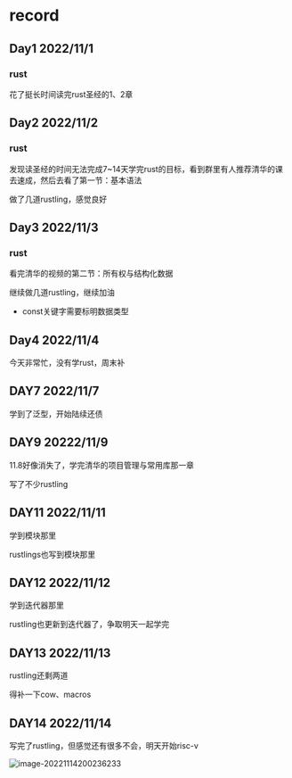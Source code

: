 # record

## Day1 2022/11/1

### rust

花了挺长时间读完rust圣经的1、2章



## Day2 2022/11/2

### rust

发现读圣经的时间无法完成7~14天学完rust的目标，看到群里有人推荐清华的课去速成，然后去看了第一节：基本语法

做了几道rustling，感觉良好



## Day3 2022/11/3

### rust

看完清华的视频的第二节：所有权与结构化数据

继续做几道rustling，继续加油

- const关键字需要标明数据类型



## Day4 2022/11/4

今天非常忙，没有学rust，周末补



## DAY7 2022/11/7

学到了泛型，开始陆续还债



## DAY9 20222/11/9

11.8好像消失了，学完清华的项目管理与常用库那一章

写了不少rustling



## DAY11 2022/11/11

学到模块那里

rustlings也写到模块那里



## DAY12 2022/11/12

学到迭代器那里

rustling也更新到迭代器了，争取明天一起学完



## DAY13 2022/11/13

rustling还剩两道

得补一下cow、macros



## DAY14 2022/11/14

写完了rustling，但感觉还有很多不会，明天开始risc-v

![image-20221114200236233](C:/Users/86147/AppData/Roaming/Typora/typora-user-images/image-20221114200236233.png)